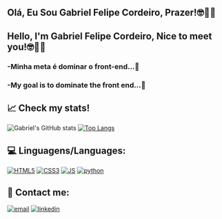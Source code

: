 ## Olá, Eu Sou Gabriel Felipe Cordeiro, Prazer!🤓🖖🏐
## Hello, I'm Gabriel Felipe Cordeiro, Nice to meet you!🤓🖖🏐


### -Minha meta é dominar o front-end...🚀
### -My goal is to dominate the front end...🚀


## 📈 Check my stats!
![Gabriel's GitHub stats](https://github-readme-stats.vercel.app/api?username=[GabrielFelipe42])
[![Top Langs](https://github-readme-stats.vercel.app/api/top-langs/?username=GabrielFelipe42&layout=Demo&theme=dracula)](https://github.com/anuraghazra/github-readme-stats)


## 💻 Linguagens/Languages:

[![HTML5](https://img.shields.io/badge/HTML-239120?style=for-the-badge&logo=html5&logoColor=white)]()
[![CSS3](https://img.shields.io/badge/CSS-239120?&style=for-the-badge&logo=css3&logoColor=white)]()
[![JS](https://img.shields.io/badge/JavaScript-323330?style=for-the-badge&logo=javascript&logoColor=F7DF1E)]()
[![python](https://img.shields.io/badge/Python-14354C?style=for-the-badge&logo=python&logoColor=white)]()

## 📲 Contact me:

[![email](https://img.shields.io/badge/Gmail-D14836?style=for-the-badge&logo=gmail&logoColor=white)](gabrielfelipe11102002@gmail.com)
[![linkedin](https://img.shields.io/badge/LinkedIn-0077B5?style=for-the-badge&logo=linkedin&logoColor=white)](https://www.linkedin.com/in/gabriel-felipe-cordeiro-da-silva-b186b6227/)
